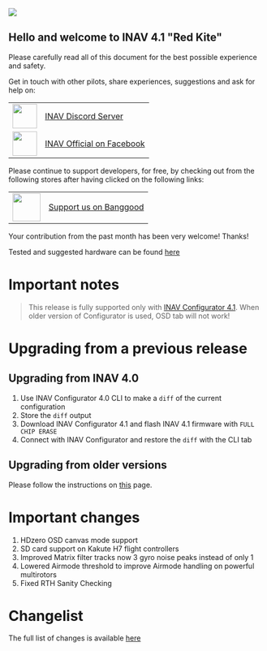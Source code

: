 ![](https://quadmeup.com/assets/winged-inav.png)

## Hello and welcome to INAV 4.1 "Red Kite"

Please carefully read all of this document for the best possible experience and safety.

Get in touch with other pilots, share experiences, suggestions and ask for help on:

<table>
  <body>
<tr>
<td><img width="48" src="https://discord.com/assets/f9bb9c4af2b9c32a2c5ee0014661546d.png"></td>
<td><a href="https://discord.gg/peg2hhbYwN" target="_blank">INAV Discord Server</a></td>
</tr>
    <tr>
      <td><img src="https://upload.wikimedia.org/wikipedia/commons/c/cd/Facebook_logo_%28square%29.png" width="48"></td>
      <td><a href="https://www.facebook.com/groups/INAVOfficial">INAV Official on Facebook</a></td>
    </tr>
  </tbody>
</table>

Please continue to support developers, for free, by checking out from the following stores after having clicked on the following links:

<table>
  <tbody>
    <tr>
      <td><img src="https://lh3.googleusercontent.com/TiHXyUiZ2COk7OmceBgo1qeRN2APAjWL5qUydGc-U3LqkJb3n13EhYEJ8Dpz_IACNHU" width="55"></td>
      <td><a href="https://inavflight.com/shop/u/bg">Support us on Banggood</a></td>
    </tr>
  </tbody>
</table>

Your contribution from the past month has been very welcome! Thanks!

Tested and suggested hardware can be found [here](https://github.com/iNavFlight/inav/wiki/Welcome-to-INAV,-useful-links-and-products)

# Important notes

> This release is fully supported only with [INAV Configurator 4.1](https://github.com/iNavFlight/inav-configurator/releases). When older version of Configurator is used, OSD tab will not work!

# Upgrading from a previous release

## Upgrading from INAV 4.0

1. Use INAV Configurator 4.0 CLI to make a `diff` of the current configuration
2. Store the `diff` output
3. Download INAV Configurator 4.1 and flash INAV 4.1 firmware with `FULL CHIP ERASE`
4. Connect with INAV Configurator and restore the `diff` with the CLI tab

## Upgrading from older versions

Please follow the instructions on [this](https://github.com/iNavFlight/inav/wiki/Upgrading-from-an-older-version-of-INAV-to-the-current-version) page.

# Important changes

1. HDzero OSD canvas mode support
1. SD card support on Kakute H7 flight controllers
1. Improved Matrix filter tracks now 3 gyro noise peaks instead of only 1
1. Lowered Airmode threshold to improve Airmode handling on powerful multirotors
1. Fixed RTH Sanity Checking

# Changelist

The full list of changes is available [here](https://github.com/iNavFlight/inav/pulls?q=is%3Apr+milestone%3A4.1+is%3Aclosed)